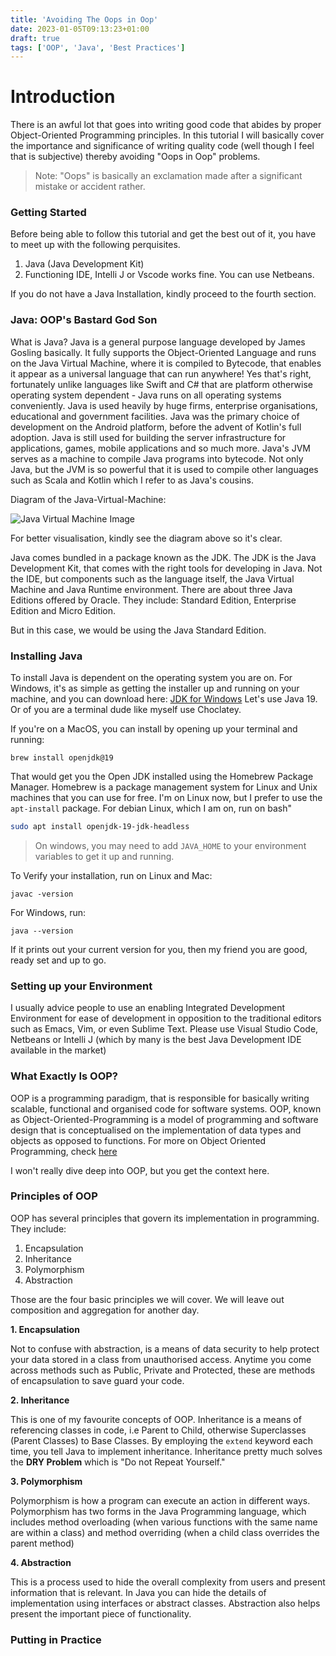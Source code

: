 ```yaml
---
title: 'Avoiding The Oops in Oop'
date: 2023-01-05T09:13:23+01:00
draft: true
tags: ['OOP', 'Java', 'Best Practices']
---
```


# Introduction

There is an awful lot that goes into writing good code that abides by proper Object-Oriented Programming principles. In this tutorial I will basically cover the importance and significance of writing quality code (well though I feel that is subjective) thereby avoiding "Oops in Oop" problems.

> Note: "Oops" is basically an exclamation made after a significant mistake or accident rather.

### Getting Started

Before being able to follow this tutorial and get the best out of it, you have to meet up with the following perquisites.

1. Java (Java Development Kit)
2. Functioning IDE, Intelli J or Vscode works fine. You can use Netbeans.

If you do not have a Java Installation, kindly proceed to the fourth section.

### Java: OOP's Bastard God Son

What is Java? Java is a general purpose language developed by James Gosling basically. It fully supports the Object-Oriented Language and runs on the Java Virtual Machine, where it is compiled to Bytecode, that enables it appear as a universal language that can run anywhere! Yes that's right, fortunately unlike languages like Swift and C# that are platform otherwise operating system dependent - Java runs on all operating systems conveniently. Java is used heavily by huge firms, enterprise organisations, educational and government facilities. Java was the primary choice of development on the Android platform, before the advent of Kotlin's full adoption. Java is still used for building the server infrastructure for applications, games, mobile applications and so much more. Java's JVM serves as a machine to compile Java programs into bytecode. Not only Java, but the JVM is so powerful that it is used to compile other languages such as Scala and Kotlin which I refer to as Java's cousins.

Diagram of the Java-Virtual-Machine:

![Java Virtual Machine Image](https://upload.wikimedia.org/wikipedia/commons/d/dd/JvmSpec7.png)

For better visualisation, kindly see the diagram above so it's clear.

Java comes bundled in a package known as the JDK. The JDK is the Java Development Kit, that comes with the right tools for developing in Java. Not the IDE, but components such as the language itself, the Java Virtual Machine and Java Runtime environment. There are about three Java Editions offered by Oracle. They include: Standard Edition, Enterprise Edition and Micro Edition.

But in this case, we would be using the Java Standard Edition.

### Installing Java

To install Java is dependent on the operating system you are on. For Windows, it's as simple as getting the installer up and running on your machine, and you can download here: [JDK for Windows](https://www.oracle.com/java/technologies/downloads/#jdk19-windows)
Let's use Java 19. Or of you are a terminal dude like myself use Choclatey.

If you're on a MacOS, you can install by opening up your terminal and running:

```shell
brew install openjdk@19
```

That would get you the Open JDK installed using the Homebrew Package Manager. Homebrew is a package management system for Linux and Unix machines that you can use for free. I'm on Linux now, but I prefer to use the `apt-install` package.
For debian Linux, which I am on, run on bash"

```bash
sudo apt install openjdk-19-jdk-headless
```

> On windows, you may need to add `JAVA_HOME` to your environment variables to get it up and running.

To Verify your installation, run on Linux and Mac:

```shell
javac -version
```

For Windows, run:

```shell
java --version
```

If it prints out your current version for you, then my friend you are good, ready set and up to go.

### Setting up your Environment

I usually advice people to use an enabling Integrated Development Environment for ease of development in opposition to the traditional editors such as Emacs, Vim, or even Sublime Text. Please use Visual Studio Code, Netbeans or Intelli J (which by many is the best Java Development IDE available in the market)

### What Exactly Is OOP?

OOP is a programming paradigm, that is responsible for basically writing scalable, functional and organised code for software systems. OOP, known as Object-Oriented-Programming is a model of programming and software design that is conceptualised on the implementation of data types and objects as opposed to functions. For more on Object Oriented Programming, check [here](https://en.wikipedia.org/wiki/Object-oriented_programming)

I won't really dive deep into OOP, but you get the context here.

### Principles of OOP

OOP has several principles that govern its implementation in programming. They include:

1. Encapsulation
2. Inheritance
3. Polymorphism
4. Abstraction

Those are the four basic principles we will cover. We will leave out composition and aggregation for another day.

**1. Encapsulation**

Not to confuse with abstraction, is a means of data security to help protect your data stored in a class from unauthorised access. Anytime you come across methods such as Public, Private and Protected, these are methods of encapsulation to save guard your code.

**2. Inheritance**

This is one of my favourite concepts of OOP. Inheritance is a means of referencing classes in code, i.e Parent to Child, otherwise Superclasses (Parent Classes) to Base Classes. By employing the `extend` keyword each time, you tell Java to implement inheritance. Inheritance pretty much solves the **DRY Problem** which is "Do not Repeat Yourself."

**3. Polymorphism**

Polymorphism is how a program can execute an action in different ways. Polymorphism has two forms in the Java Programming language, which includes method overloading (when various functions with the same name are within a class) and method overriding (when a child class overrides the parent method)

**4. Abstraction**

This is a process used to hide the overall complexity from users and present information that is relevant. In Java you can hide the details of implementation using interfaces or abstract classes. Abstraction also helps present the important piece of functionality.

### Putting in Practice
